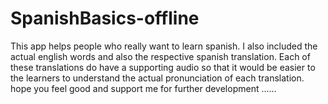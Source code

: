 # SpanishBasics-offline

This app helps people who really want to learn spanish. 
I also included the actual english words and also the respective spanish translation.
Each of these translations do have a supporting audio so that it would be easier to the learners to understand the
actual pronunciation of each translation.
hope you feel good and support me for further development ......
